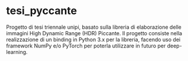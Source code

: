 # tesi_pyccante
Progetto di tesi triennale unipi, basato sulla libreria di elaborazione delle immagini High Dynamic Range (HDR) Piccante.
Il progetto consiste nella realizzazione di un binding in Python 3.x per la libreria, facendo uso dei framework NumPy e/o PyTorch
per poterla utilizzare in futuro per deep-learning.
